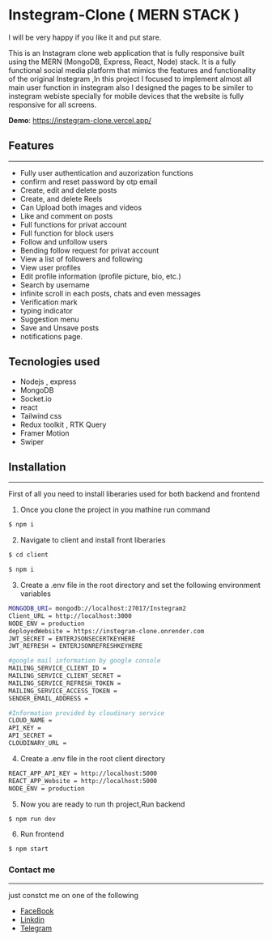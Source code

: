 # Instegram-Clone ( MERN STACK )

I will be very happy if you like it and put stare.

This is an Instagram clone web application that is fully responsive built using the MERN (MongoDB, Express, React, Node) stack. It is a fully functional social media platform that mimics the features and functionality of the original Instegram ,In this project I focused to implement almost all main user function in instegram also I designed the pages to be similer to instegram webiste specially for mobile devices that the website is fully responsive for all screens.

**Demo**: https://instegram-clone.vercel.app/


## Features
-----------

* Fully user authentication and auzorization functions
* confirm and reset password by otp email 
* Create, edit and delete posts
* Create, and delete Reels
* Can Upload both images and videos
* Like and comment on posts
* Full functions for privat account
* Full function for block users
* Follow and unfollow users
* Bending follow request for privat account
* View a list of followers and following
* View user profiles
* Edit profile information (profile picture, bio, etc.)
* Search by username
* infinite scroll in each posts, chats and even messages
* Verification mark
* typing indicator
* Suggestion menu
* Save and Unsave posts
* notifications page.


## Tecnologies used

* Nodejs , express
* MongoDB
* Socket.io
* react
* Tailwind css
* Redux toolkit , RTK Query
* Framer Motion
* Swiper
 

## Installation
---------------
First of all you need to install liberaries used for both backend and frontend

1. Once you clone the project in you mathine run command

```bash
$ npm i
```
2. Navigate to client and install front liberaries
```bash
$ cd client
```
```bash
$ npm i
```
3. Create a .env file in the root directory and set the following environment variables

```bash
MONGODB_URI= mongodb://localhost:27017/Instegram2
Client_URL = http://localhost:3000
NODE_ENV = production
deployedWebsite = https://instegram-clone.onrender.com
JWT_SECRET = ENTERJSONSECERTKEYHERE
JWT_REFRESH = ENTERJSONREFRESHKEYHERE

#google mail information by google console
MAILING_SERVICE_CLIENT_ID = 
MAILING_SERVICE_CLIENT_SECRET = 
MAILING_SERVICE_REFRESH_TOKEN = 
MAILING_SERVICE_ACCESS_TOKEN = 
SENDER_EMAIL_ADDRESS =

#Information provided by cloudinary service
CLOUD_NAME = 
API_KEY = 
API_SECRET =
CLOUDINARY_URL =

```
4. Create a .env file in the root client directory 

```bash
REACT_APP_API_KEY = http://localhost:5000
REACT_APP_Website = http://localhost:5000
NODE_ENV = production

```
5. Now you are ready to run th project,Run backend

```bash
$ npm run dev
```
6. Run frontend

```bash
$ npm start
```

### Contact me 
---------------
just constct me on one of the following 

- [FaceBook](https://www.facebook.com/AbdElra7man9/)
- [Linkdin](https://www.linkedin.com/in/abdelra7man9/)
- [Telegram](https://t.me/abdo9090m)

